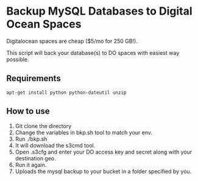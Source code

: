 # Backup MySQL Databases to Digital Ocean Spaces

Digitalocean spaces are cheap ($5/mo for 250 GB!). 

This script will back your database(s) to DO spaces with easiest way possible. 

## Requirements
```
apt-get install python python-dateutil unzip
```

## How to use
1. Git clone the directory
2. Change the variables in bkp.sh tool to match your env.
3. Run ./bkp.sh
4. It will download the s3cmd tool. 
5. Open .s3cfg and enter your DO access key and secret along with your destination geo. 
6. Run it again.
7. Uploads the mysql backup to your bucket in a folder specified by you. 


